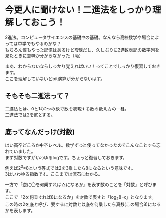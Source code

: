 # 今更人に聞けない！二進法をしっかり理解しておこう！

2進法。コンピュータサイエンスの基礎中の基礎。なんなら高校数学や場合によっては中学でもやるのかな？  
もちろん僕もやった記憶はあるけど曖昧だし、久しぶりに2進数表記の数字列を見たときに意味が分からなかった（恥）  

まあ、わからないならしっかり覚えればいい！ってことでしっかり復習しておきます。  
ここを理解していないとbit演算が分からないはず。  


## そもそも二進法って？

二進法とは、0と1の2つの数で数を表現する数の数え方の一種。  
二進法では2を底とする。　　

## 底ってなんだっけ(対数)

はい高卒どころか中卒レベル。数学ずっと使ってなかったのでこんなことすら忘れていました。  
まず対数ですがいわゆるlogです。ちょっと復習しておきます。  


例えば2<sup>3</sup>=8という等式では2を3乗したら8になるという意味です。  
3はいわゆる指数です。ここまでは流石にわかる。  

一方で「逆に〇を何乗すれば△になるか」を表す数のことを「対数」と呼びます。  
ここで「2を何乗すれば8になるか」を対数で表すと「log<sub>2</sub>8=x」となります。  
この時の2を底と呼び、要するに対数とは底を何乗したら真数(この場合8)になるかを表します。  

